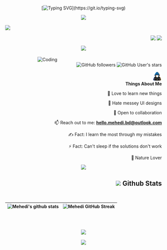 <br />

<span align="center">
 
[![Typing SVG](https://readme-typing-svg.herokuapp.com?font=Architects+Daughter&color=7AF79A&size=30&lines=Hi,+It's+Mehedi+(BitMavrick)+;I'm+a+Software+Engineer...;Also+a+Web+Developer.;And+Android+Developer;Nice+to+meet+you!!!)](https://git.io/typing-svg)

<span align="left">

 <p  align="center">
<img src="https://user-images.githubusercontent.com/73097560/115834477-dbab4500-a447-11eb-908a-139a6edaec5c.gif">             
<br>

<span align="left">

<span align="left">

![](https://github-profile-summary-cards.vercel.app/api/cards/profile-details?username=BitMavrick&theme=dracula)


<span align="right">

![](https://github-profile-summary-cards.vercel.app/api/cards/stats?username=BitMavrick&theme=dark) ![](https://github-profile-summary-cards.vercel.app/api/cards/productive-time?username=BitMavrick&theme=dracula)

 <p  align="center">
<img src="https://user-images.githubusercontent.com/73097560/115834477-dbab4500-a447-11eb-908a-139a6edaec5c.gif">             
<br>

<br />


<span align="left">

<img align="right" alt="Coding" width="400" src="https://octodex.github.com/images/daftpunktocat-guy.gif">


 
![GitHub followers](https://img.shields.io/github/followers/BitMavrick?style=social) ![GitHub User's stars](https://img.shields.io/github/stars/BitMavrick?style=social)<img src="https://komarev.com/ghpvc/?username=BitMavrick" alt="" />


  
<picture><img src="https://github.com/0xAbdulKhalid/0xAbdulKhalid/raw/main/assets/mdImages/about_me.gif" width = 30px align="center"></picture> <br> **Things About Me**


 🔭 Love to learn new things

 🌱 Hate messey UI designs 

 💬 Open to collaboration

 📫 Reach out to me: **hello.mehedi.bd@outlook.com**

 ✍ Fact: I learn the most through my mistakes

 ⚡ Fact: Can't sleep if the solutions don't work

 🌱 Nature Lover

 <p  align="center">
<img src="https://user-images.githubusercontent.com/73097560/115834477-dbab4500-a447-11eb-908a-139a6edaec5c.gif">             
<br>



## <img src="https://media.giphy.com/media/iY8CRBdQXODJSCERIr/giphy.gif" width="35"><b> Github Stats </b>

<br>

<span align="center">

| ![Mehedi's github stats](https://github-readme-stats.vercel.app/api?username=BitMavrick&show_icons=true&theme=tokyonight) | ![Mehedi GitHub Streak](https://github-readme-streak-stats.herokuapp.com/?user=BitMavrick&theme=light) |
| --- | --- |


<br>
<br>


<p align="center"">
<img src="https://media.giphy.com/media/jpVnC65DmYeyRL4LHS/giphy.gif" width="20%">
</p>

<p  align="center">
<img src="https://user-images.githubusercontent.com/73097560/115834477-dbab4500-a447-11eb-908a-139a6edaec5c.gif">             
<br>
